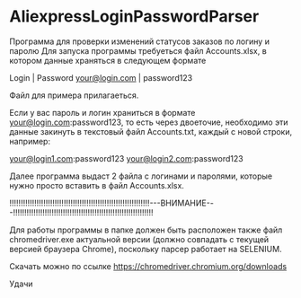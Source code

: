 # AliexpressLoginPasswordParser
Программа для проверки изменений статусов заказов по логину и паролю
Для запуска программы требуеться файл Accounts.xlsx, в котором данные храняться в следующем формате

Login	          | Password
your@login.com	| password123

Файл для примера прилагаеться. 

Если у вас пароль и логин храниться в формате your@login.com:password123, то есть через двоеточие, необходимо эти данные закинуть в текстовый файл Accounts.txt, 
каждый с новой строки, например:

your@login1.com:password123
your@login2.com:password123

Далее программа выдаст 2 файла с логинами и паролями, которые нужно просто вставить в файл Accounts.xlsx.

!!!!!!!!!!!!!!!!!!!!!!!!!!!!!!!!!!!!!!!!!!!!!!!!!!!!!!!!!!!!!!---ВНИМАНИЕ---!!!!!!!!!!!!!!!!!!!!!!!!!!!!!!!!!!!!!!!!!!!!!!!!!!!!!!!!!!!!!!


Для работы программы в папке должен быть расположен также файл chromedriver.exe актуальной версии (должно совпадать с текущей версией браузера Chrome), поскольку парсер работает на SELENIUM.

Скачать можно по ссылке https://chromedriver.chromium.org/downloads

Удачи
